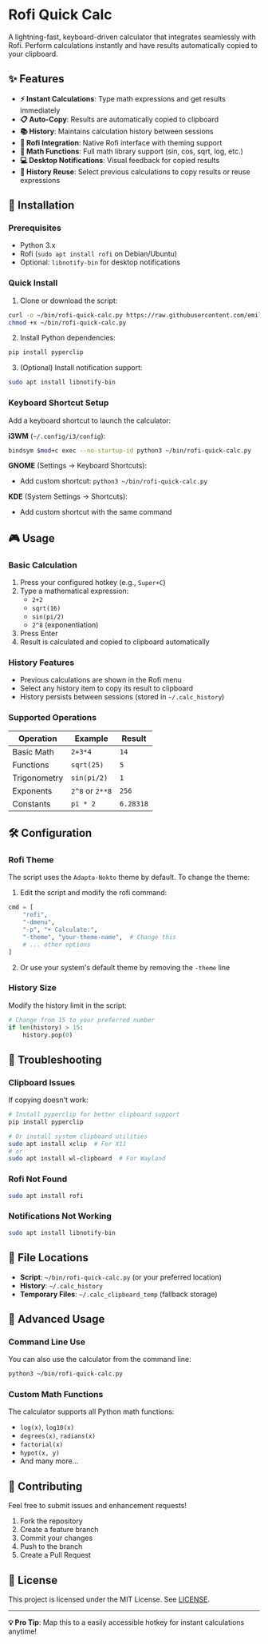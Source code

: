 # Rofi Quick Calc

A lightning-fast, keyboard-driven calculator that integrates seamlessly with Rofi. Perform calculations instantly and have results automatically copied to your clipboard.

## ✨ Features

- **⚡ Instant Calculations**: Type math expressions and get results immediately
- **📋 Auto-Copy**: Results are automatically copied to clipboard
- **📚 History**: Maintains calculation history between sessions
- **🎯 Rofi Integration**: Native Rofi interface with theming support
- **🔢 Math Functions**: Full math library support (sin, cos, sqrt, log, etc.)
- **💻 Desktop Notifications**: Visual feedback for copied results
- **🔄 History Reuse**: Select previous calculations to copy results or reuse expressions

## 🚀 Installation

### Prerequisites

- Python 3.x
- Rofi (`sudo apt install rofi` on Debian/Ubuntu)
- Optional: `libnotify-bin` for desktop notifications

### Quick Install

1. Clone or download the script:
```bash
curl -o ~/bin/rofi-quick-calc.py https://raw.githubusercontent.com/emiliano-gandini-outeda/rofi-quick-calc/main/rofi-quick-calc.py
chmod +x ~/bin/rofi-quick-calc.py
```

2. Install Python dependencies:
```bash
pip install pyperclip
```

3. (Optional) Install notification support:
```bash
sudo apt install libnotify-bin
```

### Keyboard Shortcut Setup

Add a keyboard shortcut to launch the calculator:

**i3WM** (`~/.config/i3/config`):
```bash
bindsym $mod+c exec --no-startup-id python3 ~/bin/rofi-quick-calc.py
```

**GNOME** (Settings → Keyboard Shortcuts):
- Add custom shortcut: `python3 ~/bin/rofi-quick-calc.py`

**KDE** (System Settings → Shortcuts):
- Add custom shortcut with the same command

## 🎮 Usage

### Basic Calculation
1. Press your configured hotkey (e.g., `Super+C`)
2. Type a mathematical expression:
   - `2+2`
   - `sqrt(16)`
   - `sin(pi/2)`
   - `2^8` (exponentiation)
3. Press Enter
4. Result is calculated and copied to clipboard automatically

### History Features
- Previous calculations are shown in the Rofi menu
- Select any history item to copy its result to clipboard
- History persists between sessions (stored in `~/.calc_history`)

### Supported Operations

| Operation | Example | Result |
|-----------|---------|--------|
| Basic Math | `2+3*4` | `14` |
| Functions | `sqrt(25)` | `5` |
| Trigonometry | `sin(pi/2)` | `1` |
| Exponents | `2^8` or `2**8` | `256` |
| Constants | `pi * 2` | `6.28318` |

## 🛠️ Configuration

### Rofi Theme
The script uses the `Adapta-Nokto` theme by default. To change the theme:

1. Edit the script and modify the rofi command:
```python
cmd = [
    "rofi",
    "-dmenu", 
    "-p", "➤ Calculate:",
    "-theme", "your-theme-name",  # Change this
    # ... other options
]
```

2. Or use your system's default theme by removing the `-theme` line

### History Size
Modify the history limit in the script:
```python
# Change from 15 to your preferred number
if len(history) > 15:
    history.pop(0)
```

## 🐛 Troubleshooting

### Clipboard Issues
If copying doesn't work:
```bash
# Install pyperclip for better clipboard support
pip install pyperclip

# Or install system clipboard utilities
sudo apt install xclip  # For X11
# or
sudo apt install wl-clipboard  # For Wayland
```

### Rofi Not Found
```bash
sudo apt install rofi
```

### Notifications Not Working
```bash
sudo apt install libnotify-bin
```

## 📁 File Locations

- **Script**: `~/bin/rofi-quick-calc.py` (or your preferred location)
- **History**: `~/.calc_history`
- **Temporary Files**: `~/.calc_clipboard_temp` (fallback storage)

## 🔧 Advanced Usage

### Command Line Use
You can also use the calculator from the command line:
```bash
python3 ~/bin/rofi-quick-calc.py
```

### Custom Math Functions
The calculator supports all Python math functions:
- `log(x)`, `log10(x)`
- `degrees(x)`, `radians(x)`
- `factorial(x)`
- `hypot(x, y)`
- And many more...

## 🤝 Contributing

Feel free to submit issues and enhancement requests!

1. Fork the repository
2. Create a feature branch
3. Commit your changes
4. Push to the branch
5. Create a Pull Request

## 📝 License

This project is licensed under the MIT License. See [LICENSE](LICENSE).

---

**💡 Pro Tip**: Map this to a easily accessible hotkey for instant calculations anytime!
